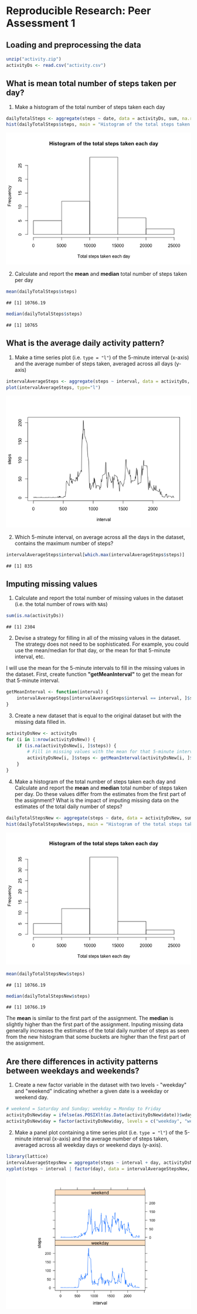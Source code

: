 # Reproducible Research: Peer Assessment 1


## Loading and preprocessing the data


```r
unzip("activity.zip")
activityDs <- read.csv("activity.csv")
```

## What is mean total number of steps taken per day?

1. Make a histogram of the total number of steps taken each day


```r
dailyTotalSteps <- aggregate(steps ~ date, data = activityDs, sum, na.rm = TRUE)
hist(dailyTotalSteps$steps, main = "Histogram of the total steps taken each day", xlab="Total steps taken each day",)
```

![](PA1_template_files/figure-html/unnamed-chunk-2-1.png) 

2. Calculate and report the **mean** and **median** total number of steps taken per day


```r
mean(dailyTotalSteps$steps)
```

```
## [1] 10766.19
```

```r
median(dailyTotalSteps$steps)
```

```
## [1] 10765
```

## What is the average daily activity pattern?

1. Make a time series plot (i.e. `type = "l"`) of the 5-minute interval (x-axis) and the average number of steps taken, averaged across all days (y-axis)


```r
intervalAverageSteps <- aggregate(steps ~ interval, data = activityDs, mean, na.rm = TRUE)
plot(intervalAverageSteps, type="l")
```

![](PA1_template_files/figure-html/unnamed-chunk-4-1.png) 

2. Which 5-minute interval, on average across all the days in the dataset, contains the maximum number of steps?


```r
intervalAverageSteps$interval[which.max(intervalAverageSteps$steps)]
```

```
## [1] 835
```

## Imputing missing values

1. Calculate and report the total number of missing values in the dataset (i.e. the total number of rows with `NA`s)


```r
sum(is.na(activityDs))
```

```
## [1] 2304
```

2. Devise a strategy for filling in all of the missing values in the dataset. The strategy does not need to be sophisticated. For example, you could use the mean/median for that day, or the mean for that 5-minute interval, etc.

I will use the mean for the 5-minute intervals to fill in the missing values in the dataset. First, create function **"getMeanInterval"** to get the mean for that 5-minute interval.


```r
getMeanInterval <- function(interval) {
    intervalAverageSteps[intervalAverageSteps$interval == interval, ]$steps
}
```

3. Create a new dataset that is equal to the original dataset but with the missing data filled in.


```r
activityDsNew <- activityDs
for (i in 1:nrow(activityDsNew)) {
    if (is.na(activityDsNew[i, ]$steps)) {
        # Fill in missing values with the mean for that 5-minute interval
        activityDsNew[i, ]$steps <- getMeanInterval(activityDsNew[i, ]$interval)
    }
}
```

4. Make a histogram of the total number of steps taken each day and Calculate and report the **mean** and **median** total number of steps taken per day. Do these values differ from the estimates from the first part of the assignment? What is the impact of imputing missing data on the estimates of the total daily number of steps?


```r
dailyTotalStepsNew <- aggregate(steps ~ date, data = activityDsNew, sum, na.rm = TRUE)
hist(dailyTotalStepsNew$steps, main = "Histogram of the total steps taken each day", xlab="Total steps taken each day",)
```

![](PA1_template_files/figure-html/unnamed-chunk-9-1.png) 

```r
mean(dailyTotalStepsNew$steps)
```

```
## [1] 10766.19
```

```r
median(dailyTotalStepsNew$steps)
```

```
## [1] 10766.19
```

The **mean** is similar to the first part of the assignment. The **median** is slightly higher than the first part of the assignment. Inputing missing data generally increases the estimates of the total daily number of steps as seen from the new histogram that some buckets are higher than the first part of the assignment.

## Are there differences in activity patterns between weekdays and weekends?

1. Create a new factor variable in the dataset with two levels - "weekday" and "weekend" indicating whether a given date is a weekday or weekend day.


```r
# weekend = Saturday and Sunday; weekday = Monday to Friday
activityDsNew$day = ifelse(as.POSIXlt(as.Date(activityDsNew$date))$wday%%6 == 0, "weekend", "weekday")
activityDsNew$day = factor(activityDsNew$day, levels = c("weekday", "weekend"))
```

2. Make a panel plot containing a time series plot (i.e. `type = "l"`) of the 5-minute interval (x-axis) and the average number of steps taken, averaged across all weekday days or weekend days (y-axis).


```r
library(lattice)
intervalAverageStepsNew = aggregate(steps ~ interval + day, activityDsNew, mean)
xyplot(steps ~ interval | factor(day), data = intervalAverageStepsNew, aspect = 1/2, type = "l")
```

![](PA1_template_files/figure-html/unnamed-chunk-11-1.png) 
